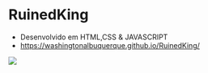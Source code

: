 # RuinedKing


+ Desenvolvido em HTML,CSS & JAVASCRIPT
+ https://washingtonalbuquerque.github.io/RuinedKing/


<img src="https://images-wixmp-ed30a86b8c4ca887773594c2.wixmp.com/f/66619898-ac68-4c2a-a671-b65f5fb16a75/derh2wq-dfff161a-cf67-4723-b985-bbd049f11d63.gif?token=eyJ0eXAiOiJKV1QiLCJhbGciOiJIUzI1NiJ9.eyJzdWIiOiJ1cm46YXBwOjdlMGQxODg5ODIyNjQzNzNhNWYwZDQxNWVhMGQyNmUwIiwiaXNzIjoidXJuOmFwcDo3ZTBkMTg4OTgyMjY0MzczYTVmMGQ0MTVlYTBkMjZlMCIsIm9iaiI6W1t7InBhdGgiOiJcL2ZcLzY2NjE5ODk4LWFjNjgtNGMyYS1hNjcxLWI2NWY1ZmIxNmE3NVwvZGVyaDJ3cS1kZmZmMTYxYS1jZjY3LTQ3MjMtYjk4NS1iYmQwNDlmMTFkNjMuZ2lmIn1dXSwiYXVkIjpbInVybjpzZXJ2aWNlOmZpbGUuZG93bmxvYWQiXX0.TVuDnkpUgJh06NTNOUWso23xTgGkXXtJw4aJ-mD6o00">
